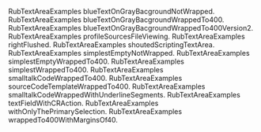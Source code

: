 RubTextAreaExamples blueTextOnGrayBacgroundNotWrapped.
RubTextAreaExamples blueTextOnGrayBacgroundWrappedTo400.
RubTextAreaExamples blueTextOnGrayBacgroundWrappedTo400Version2.
RubTextAreaExamples profileSourcesFileViewing.
RubTextAreaExamples rightFlushed.
RubTextAreaExamples shoutedScriptingTextArea.
RubTextAreaExamples simplestEmptyNotWrapped.
RubTextAreaExamples simplestEmptyWrappedTo400.
RubTextAreaExamples simplestWrappedTo400.
RubTextAreaExamples smalltalkCodeWrappedTo400.
RubTextAreaExamples sourceCodeTemplateWrappedTo400.
RubTextAreaExamples smalltalkCodeWrappedWithUnderlineSegments.
RubTextAreaExamples textFieldWithCRAction.
RubTextAreaExamples withOnlyThePrimarySelection.
RubTextAreaExamples wrappedTo400WithMarginsOf40.